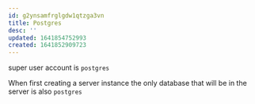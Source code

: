 ```yaml
---
id: g2ynsamfrglgdw1qtzga3vn
title: Postgres
desc: ''
updated: 1641854752993
created: 1641852909723
---
```



super user account is `postgres`

When first creating a server instance the only database that will be in the server is also `postgres`

